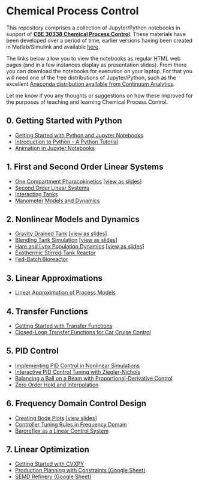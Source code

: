 # Chemical Process Control

This repository comprises a collection of Jupyter/Python notebooks in support of [**CBE 30338 Chemical Process Control**](https://sakailogin.nd.edu/portal/site/SP17-CBE-30338-01). These materials have been developed over a period of time, earlier versions having been created in Matlab/Simulink and available [here](REAME_DEPRECATED.md).

The links below allow you to view the notebooks as regular HTML web pages (and in a few instances display as presentation slides). From there you can download the notebooks for execution on your laptop. For that you will need one of the free distributions of Jupyter/Python, such as the excellent [Anaconda distribution available from Continuum Analytics](https://www.continuum.io/downloads).  

Let me know if you any thoughts or suggestions on how these improved for the purposes of teaching and learning Chemical Process Control.


## 0. Getting Started with Python


* [Getting Started with Python and Jupyter Notebooks](http://nbviewer.jupyter.org/github/jckantor/CBE30338/blob/master/notebooks/Getting%20Started%20with%20Python.ipynb)
* [Introduction to Python - A Python Tutorial](http://nbviewer.jupyter.org/github/jckantor/CBE30338/blob/master/notebooks/Introduction%20to%20Python%20-%20A%20Python%20Tutorial.ipynb)
* [Animation in Jupyter Notebooks](http://nbviewer.jupyter.org/github/jckantor/CBE30338/blob/master/notebooks/Animation%20in%20Jupyter%20Notebooks.ipynb)

## 1. First and Second Order Linear Systems

* [One Compartment Pharacokinetics](http://nbviewer.jupyter.org/github/jckantor/CBE30338/blob/master/notebooks/One%20Compartment%20Pharmacokinetics.ipynb) [[view as slides](http://nbviewer.jupyter.org/format/slides/github/jckantor/CBE30338/blob/master/notebooks/One%20Compartment%20Pharmacokinetics.ipynb#/)]
* [Second Order Linear Systems](http://nbviewer.jupyter.org/github/jckantor/CBE30338/blob/master/notebooks/Second%20Order%20Linear%20Systems.ipynb)
* [Interacting Tanks](http://nbviewer.jupyter.org/github/jckantor/CBE30338/blob/master/notebooks/Interacting%20Tanks.ipynb)
* [Manometer Models and Dynamics](http://nbviewer.jupyter.org/github/jckantor/CBE30338/blob/master/notebooks/Manometer%20Models%20and%20Dynamics.ipynb)

## 2. Nonlinear Models and Dynamics

* [Gravity Drained Tank](http://nbviewer.jupyter.org/github/jckantor/CBE30338/blob/master/notebooks/Gravity%20Drained%20Tank.ipynb) [[view as slides](http://nbviewer.jupyter.org/format/slides/github/jckantor/CBE30338/blob/master/notebooks/Gravity%20Drained%20Tank.ipynb#/)]
* [Blending Tank Simulation](http://nbviewer.jupyter.org/github/jckantor/CBE30338/blob/master/notebooks/Blending%20Tank%20Simulation.ipynb) [[view as slides](http://nbviewer.jupyter.org/format/slides/github/jckantor/CBE30338/blob/master/notebooks/Blending%20Tank%20Simulation.ipynb#/)]
* [Hare and Lynx Population Dynamics](http://nbviewer.jupyter.org/github/jckantor/CBE30338/blob/master/notebooks/HareLynx/Hare%20and%20Lynx%20Population%20Dynamics.ipynb) [[view as slides](http://nbviewer.jupyter.org/format/slides/github/jckantor/CBE30338/blob/master/notebooks/HareLynx/Hare%20and%20Lynx%20Population%20Dynamics.ipynb#/)]
* [Exothermic Stirred-Tank Reactor](http://nbviewer.jupyter.org/github/jckantor/CBE30338/blob/master/notebooks/Exothermic%20CSTR.ipynb)
* [Fed-Batch Bioreactor](http://nbviewer.jupyter.org/github/jckantor/CBE30338/blob/master/notebooks/Fed%20Batch%20Bioreactor.ipynb)

## 3. Linear Approximations

* [Linear Approximation of Process Models](http://nbviewer.jupyter.org/github/jckantor/CBE30338/blob/master/notebooks/Linear%20Approximation%20of%20Process%20Models.ipynb?flush_cache=true)

## 4. Transfer Functions

* [Getting Started with Transfer Functions](http://nbviewer.jupyter.org/github/jckantor/CBE30338/blob/master/notebooks/Getting%20Started%20with%20Transfer%20Functions.ipynb?flush_cache=true)
* [Closed-Loop Transfer Functions for Car Cruise Control](http://nbviewer.jupyter.org/github/jckantor/CBE30338/blob/master/notebooks/Closed-Loop%20Transfer%20Functions%20for%20Car%20Cruise%20Control.ipynb)

## 5. PID Control

* [Implementing PID Control in Nonlinear Simulations](http://nbviewer.jupyter.org/github/jckantor/CBE30338/blob/master/notebooks/Implementing%20PID%20Control%20in%20Nonlinear%20Simulations.ipynb?flush_cache=true)
* [Interactive PID Control Tuning with Ziegler-Nichols](http://nbviewer.jupyter.org/github/jckantor/CBE30338/blob/master/notebooks/Interactive%20PID%20Control%20Tuning%20with%20%20Ziegler-Nichols.ipynb)
* [Balancing a Ball on a Beam with Proportional-Derivative Control](http://nbviewer.jupyter.org/github/jckantor/Ball-and-Beam/blob/master/index.ipynb)
* [Zero Order Hold and Interpolation](http://nbviewer.jupyter.org/github/jckantor/CBE30338/blob/master/notebooks/Zero%20Order%20Hold%20and%20Interpolation.ipynb)

## 6. Frequency Domain Control Design

* [Creating Bode Plots](http://nbviewer.jupyter.org/github/jckantor/CBE30338/blob/master/notebooks/Creating%20Bode%20Plots.ipynb) [[view slides](http://nbviewer.jupyter.org/format/slides/github/jckantor/CBE30338/blob/master/notebooks/Creating%20Bode%20Plots.ipynb#/)]
* [Controller Tuning Rules in Frequency Domain](http://nbviewer.jupyter.org/github/jckantor/CBE30338/blob/master/notebooks/Controller%20Tuning%20Rules%20in%20Frequency%20Domain.ipynb)
* [Baroreflex as a Linear Control System](http://nbviewer.jupyter.org/github/jckantor/CBE30338/blob/master/notebooks/Baroreflex%20as%20a%20Linear%20Control%20System.ipynb)

## 7. Linear Optimization

* [Getting Started with CVXPY](http://nbviewer.ipython.org/github/jckantor/CBE30338/blob/master/notebooks/Getting%20Started%20with%20CVXPY.ipynb)
* [Production Planning with Constraints (Google Sheet)](https://docs.google.com/spreadsheets/d/1StL_Z-GnE23LuS93mr9fybxmcAopFuWVvGTauJgvxng/edit?usp=sharing)
* [SEMD Refinery (Google Sheet)](https://docs.google.com/spreadsheets/d/1x-DX4rnt6LCLiDpuSEwZDF0zs5mpVrpcjlU5kb2dmUA/edit?usp=sharing)

